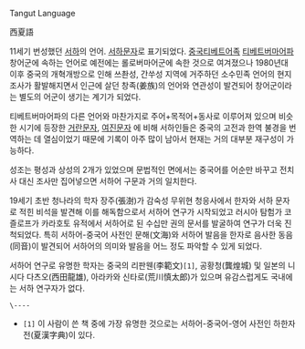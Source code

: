 Tangut Language

西夏語

11세기 번성했던 [서하](%EC%84%9C%ED%95%98.md)의 언어. [서하문자](%EC%84%9C%ED%95%98%20%EB%AC%B8%EC%9E%90.md)로 표기되었다. [중국티베트어족](%EC%A4%91%EA%B5%AD%ED%8B%B0%EB%B2%A0%ED%8A%B8%EC%96%B4%EC%A1%B1.md) [티베트버마어파](%ED%8B%B0%EB%B2%A0%ED%8A%B8%EB%B2%84%EB%A7%88%EC%96%B4%ED%8C%8C.md) 창어군에 속하는 언어로
예전에는 롤로버마어군에 속한 것으로 여겨졌으나 1980년대 이후 중국의 개혁개방으로 인해 쓰촨성, 간쑤성 지역에 거주하던 소수민족 언어의
현지조사가 활발해지면서 인근에 살던 창족(姜族)의 언어와 연관성이 발견되어 창어군이라는 별도의 어군이 생기는 계기가 되었다.

티베트버마어파의 다른 언어와 마찬가지로 주어+목적어+동사로 이루어져 있으며 비슷한 시기에 등장한 [거란문자](%EA%B1%B0%EB%9E%80%20%EB%AC%B8%EC%9E%90.md), [여진문자](%EC%97%AC%EC%A7%84%20%EB%AC%B8%EC%9E%90.md) 에 비해 서하인들은 중국의 고전과 한역 불경을
번역하는 데 열심이었기 때문에 기록이 아주 많이 남아서 현재는 거의 대부분 재구성이 가능하다.

성조는 평성과 상성의 2개가 있었으며 문법적인 면에서는 중국어를 어순만 바꾸고 전치사 대신 조사만 집어넣으면 서하어 구문과 거의 일치한다.

19세기 초반 청나라의 학자 장주(張澍)가 감숙성 무위현 청응사에서 한자와 서하 문자로 적힌 비석을 발견해 이를 해독함으로서 서하어 연구가
시작되었고 러시아 탐험가 코즐로프가 카라호토 유적에서 서하어로 된 수십만 권의 문서를 발굴하여 연구가 더욱 진척되었다. 특히 서하어-중국어
사전인 문해(文海)와 서하어 발음을 한자로 음사한 동음(同音)이 발견되어 서하어의 의미와 발음을 어느 정도 파악할 수 있게 되었다.

서하어 연구로 유명한 학자는 중국의 리판웬(李範文)`[1]`, 공황청(龔煌城) 및 일본의 니시다 다츠오(西田龍雄), 아라카와
신타로(荒川慎太郎)가 있으며 유감스럽게도 국내에는 서하 연구자가 없다.

`\----`

  * `[1]` 이 사람이 쓴 책 중에 가장 유명한 것으로는 서하어-중국어-영어 사전인 하한자전(夏漢字典)이 있다.

